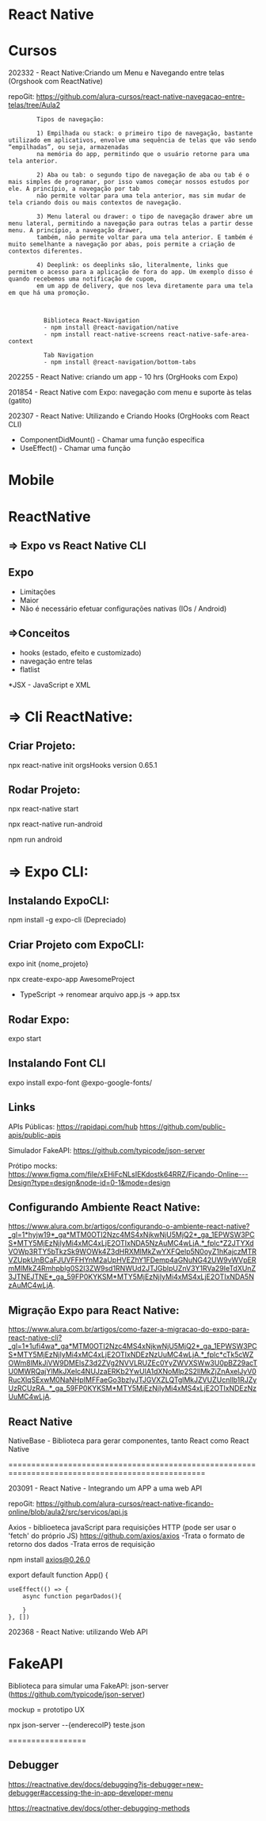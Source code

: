 React Native 
============

Cursos
======
202332 - React Native:Criando um Menu e Navegando entre telas (Orgshook com ReactNative)

repoGit: https://github.com/alura-cursos/react-native-navegacao-entre-telas/tree/Aula2
	   
			Tipos de navegação:

			1) Empilhada ou stack: o primeiro tipo de navegação, bastante utilizado em aplicativos, envolve uma sequência de telas que vão sendo “empilhadas”, ou seja, armazenadas 
			na memória do app, permitindo que o usuário retorne para uma tela anterior.

			2) Aba ou tab: o segundo tipo de navegação de aba ou tab é o mais simples de programar, por isso vamos começar nossos estudos por ele. A princípio, a navegação por tab 
			não permite voltar para uma tela anterior, mas sim mudar de tela criando dois ou mais contextos de navegação.

			3) Menu lateral ou drawer: o tipo de navegação drawer abre um menu lateral, permitindo a navegação para outras telas a partir desse menu. A princípio, a navegação drawer,
			também, não permite voltar para uma tela anterior. E também é muito semelhante a navegação por abas, pois permite a criação de contextos diferentes.

			4) Deeplink: os deeplinks são, literalmente, links que permitem o acesso para a aplicação de fora do app. Um exemplo disso é quando recebemos uma notificação de cupom, 
			em um app de delivery, que nos leva diretamente para uma tela em que há uma promoção.
	   
	   
	   
			  Biblioteca React-Navigation
	          - npm install @react-navigation/native 
			  - npm install react-native-screens react-native-safe-area-context
			  
			  Tab Navigation 
			  - npm install @react-navigation/bottom-tabs
			  

202255 - React Native: criando um app - 10 hrs (OrgHooks com Expo) 

201854 - React Native com Expo: navegação com menu e suporte às telas (gatito) 

202307 - React Native: Utilizando e Criando Hooks (OrgHooks com React CLI) 

 - ComponentDidMount() - Chamar uma função específica 
 - UseEffect() - Chamar uma função
 
 
Mobile 
======
ReactNative
===========

=> Expo vs React Native CLI  
---------------------------
 Expo
 ----
 - Limitações
 - Maior  
 - Não é necessário efetuar configurações nativas (IOs / Android) 
 
 
=>Conceitos
-----------
- hooks (estado, efeito e customizado)
- navegação entre telas
- flatlist 

*JSX - JavaScript e XML 


=> Cli ReactNative:
===================

Criar Projeto:
--------------
npx react-native init orgsHooks version 0.65.1

Rodar Projeto:
--------------
npx react-native start

npx react-native run-android

npm run android 



=> Expo CLI:
============

Instalando ExpoCLI:
-------------------
npm install -g expo-cli (Depreciado) 

Criar Projeto com ExpoCLI:
----------------------------
expo init {nome_projeto} 

npx create-expo-app AwesomeProject

* TypeScript -> renomear arquivo app.js -> app.tsx

Rodar Expo:
-----------
expo start 

Instalando Font CLI 
-------------------
expo install expo-font @expo-google-fonts/

Links 
-----

APIs Públicas:
https://rapidapi.com/hub
https://github.com/public-apis/public-apis

Simulador FakeAPI:
https://github.com/typicode/json-server

Prótipo mocks: 
https://www.figma.com/file/xEHiFcNLsIEKdostk64RRZ/Ficando-Online---Design?type=design&node-id=0-1&mode=design

Configurando Ambiente React Native:
-----------------------------------
https://www.alura.com.br/artigos/configurando-o-ambiente-react-native?_gl=1*hyjw19*_ga*MTM0OTI2Nzc4MS4xNjkwNjU5MjQ2*_ga_1EPWSW3PCS*MTY5MjEzNjIyMi4xMC4xLjE2OTIxNDA5NzAuMC4wLjA.*_fplc*Z2JTYXdVOWp3RTY5bTkzSk9WOWk4Z3dHRXMlMkZwYXFQelp5N0oyZ1hKajczMTRVZUpkUnBCaFJUVFFHYnM2aUpHVEZhY1FDemp4aGNuNG42UW9vWVpERmMlMkZ4Rmhpblg0S2I3ZW9sd1RNWUd2JTJGblpUZnV3Y1RVa29IeTdXUnZ3JTNEJTNE*_ga_59FP0KYKSM*MTY5MjEzNjIyMi4xMS4xLjE2OTIxNDA5NzAuMC4wLjA.

Migração Expo para React Native: 
--------------------------------
https://www.alura.com.br/artigos/como-fazer-a-migracao-do-expo-para-react-native-cli?_gl=1*1ufi4wa*_ga*MTM0OTI2Nzc4MS4xNjkwNjU5MjQ2*_ga_1EPWSW3PCS*MTY5MjEzNjIyMi4xMC4xLjE2OTIxNDEzNzUuMC4wLjA.*_fplc*cTk5cWZOWm8lMkJiVW9DMElsZ3d2ZVg2NVVLRUZEc0YyZWVXSWw3U0pBZ29acTU0MWRQajYlMkJXelc4NUJzaERKb2YwUlA1dXNoMlp2S2IlMkZjZnAxelJyV0RucXlqSExwM0NaNHpIMFFaeGo3bzIyJTJGVXZLQTglMkJZVUZUcnllb1RJZyUzRCUzRA..*_ga_59FP0KYKSM*MTY5MjEzNjIyMi4xMS4xLjE2OTIxNDEzNzUuMC4wLjA.






React Native 
------------

NativeBase - Biblioteca para gerar componentes, tanto React como React Native 


=================================================================================================


203091 - React Native - Integrando um APP a uma web API

repoGit: https://github.com/alura-cursos/react-native-ficando-online/blob/aula2/src/servicos/api.js

Axios - biblioeteca javaScript para requisições HTTP  (pode ser usar o 'fetch' do próprio JS) 
https://github.com/axios/axios
-Trata o formato de retorno dos dados 
-Trata erros de requisição 

npm install axios@0.26.0


export default function App() {

    useEffect(() => {
        async function pegarDados(){

        }
    }, [])
	
	
	

202368 - React Native: utilizando Web API 


FakeAPI 
=======

Biblioteca para simular uma FakeAPI: json-server (https://github.com/typicode/json-server)

mockup = prototipo UX

npx json-server --{enderecoIP} teste.json



=================

Debugger
--------

https://reactnative.dev/docs/debugging?js-debugger=new-debugger#accessing-the-in-app-developer-menu

https://reactnative.dev/docs/other-debugging-methods